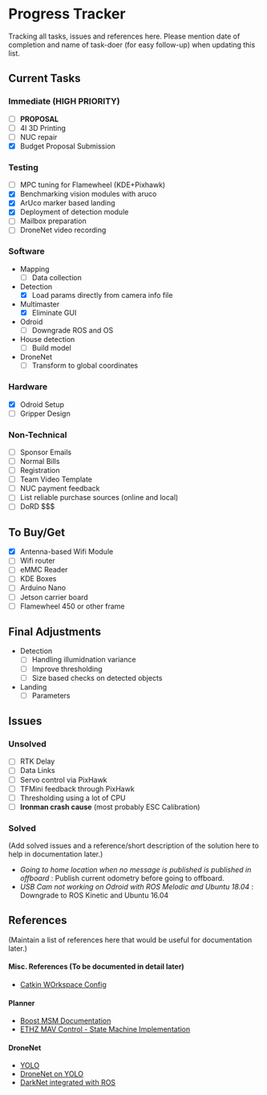 # Progress Tracker

Tracking all tasks, issues and references here.
Please mention date of completion and name of task-doer (for easy follow-up) when updating this list.

## Current Tasks

### Immediate (HIGH PRIORITY)
- [ ] **PROPOSAL**
- [ ] 4I 3D Printing
- [ ] NUC repair
- [X] Budget Proposal Submission

### Testing
- [ ] MPC tuning for Flamewheel (KDE+Pixhawk)
- [X] Benchmarking vision modules with aruco
- [X] ArUco marker based landing
- [X] Deployment of detection module
- [ ] Mailbox preparation
- [ ] DroneNet video recording

### Software
- Mapping
    - [ ] Data collection
- Detection
    - [X] Load params directly from camera info file
- Multimaster
    - [X] Eliminate GUI
- Odroid
    - [ ] Downgrade ROS and OS
- House detection
    - [ ] Build model
- DroneNet
    - [ ] Transform to global coordinates

### Hardware
- [X] Odroid Setup
- [ ] Gripper Design

### Non-Technical
- [ ] Sponsor Emails
- [ ] Normal Bills
- [ ] Registration
- [ ] Team Video Template
- [ ] NUC payment feedback
- [ ] List reliable purchase sources (online and local)
- [ ] DoRD $$$ 

## To Buy/Get
- [X] Antenna-based Wifi Module
- [ ] Wifi router
- [ ] eMMC Reader
- [ ] KDE Boxes
- [ ] Arduino Nano
- [ ] Jetson carrier board
- [ ] Flamewheel 450 or other frame

## Final Adjustments
- Detection 
    - [ ] Handling illumidnation variance
    - [ ] Improve thresholding
    - [ ] Size based checks on detected objects

- Landing
    - [ ] Parameters

## Issues

### Unsolved
- [ ] RTK Delay
- [ ] Data Links
- [ ] Servo control via PixHawk
- [ ] TFMini feedback through PixHawk
- [ ] Thresholding using a lot of CPU
- [ ] **Ironman crash cause** (most probably ESC Calibration)

### Solved
(Add solved issues and a reference/short description of the solution here to help in documentation later.)
- *Going to home location when no message is published is published in offboard* : 
    Publish current odometry before going to offboard.  
- *USB Cam not working on Odroid with ROS Melodic and Ubuntu 18.04* :
    Downgrade to ROS Kinetic and Ubuntu 16.04

## References
(Maintain a list of references here that would be useful for documentation later.)
#### Misc. References (To be documented in detail later)
- [Catkin WOrkspace Config](https://catkin-tools.readthedocs.io/en/latest/verbs/catkin_config.html)
#### Planner
- [Boost MSM Documentation](https://www.boost.org/doc/libs/1_64_0/libs/msm/doc/HTML/index.html)
- [ETHZ MAV Control - State Machine Implementation](https://github.com/ethz-asl/mav_control_rw/tree/master/mav_control_interface/src)
#### DroneNet
- [YOLO](https://pjreddie.com/darknet/yolo/)
- [DroneNet on YOLO](https://github.com/chuanenlin/drone-net/)
- [DarkNet integrated with ROS](https://github.com/leggedrobotics/darknet_ros)
